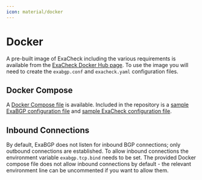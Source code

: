 ```yaml
---
icon: material/docker
---
```


# Docker

A pre-built image of ExaCheck including the various requirements is available from the [ExaCheck Docker Hub page][ExaCheck Docker Hub]. To use the image you will need to create the `exabgp.conf` and `exacheck.yaml` configuration files.

## Docker Compose

A [Docker Compose file][ExaCheck Docker Compose File] is available. Included in the repository is a [sample ExaBGP configuration file][ExaBGP Example Configuration File] and [sample ExaCheck configuration file][ExaCheck Example Configuration File].

## Inbound Connections

By default, ExaBGP does not listen for inbound BGP connections; only outbound connections are established. To allow inbound connections the environment variable `exabgp.tcp.bind` needs to be set. The provided Docker compose file does not allow inbound connections by default - the relevant environment line can be uncommented if you want to allow them.

[ExaCheck Docker Compose File]: https://github.com/exacheck/exacheck/blob/main/docker/docker-compose.yaml
[ExaBGP Example Configuration File]: https://github.com/exacheck/exacheck/blob/main/docker/exabgp.conf
[ExaCheck Example Configuration File]: https://github.com/exacheck/exacheck/blob/main/docker/exacheck.yaml
[ExaCheck Docker Hub]: https://hub.docker.com/r/exacheck/exacheck
